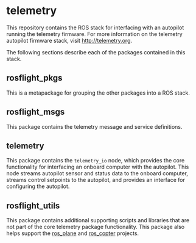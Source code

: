 # telemetry

This repository contains the ROS stack for interfacing with an autopilot running the telemetry firmware. For more information on the telemetry autopilot firmware stack, visit http://telemetry.org.

The following sections describe each of the packages contained in this stack.

## rosflight_pkgs

This is a metapackage for grouping the other packages into a ROS stack.

## rosflight_msgs

This package contains the telemetry message and service definitions.

## telemetry

This package contains the `telemetry_io` node, which provides the core functionality for interfacing an onboard computer with the autopilot. This node streams autopilot sensor and status data to the onboard computer, streams control setpoints to the autopilot, and provides an interface for configuring the autopilot.

## rosflight_utils

This package contains additional supporting scripts and libraries that are not part of the core telemetry package functionality. This package also helps support the [ros_plane](https://github.com/byu-magicc/ros_plane) and [ros_copter](https://github.com/byu-magicc/ros_copter) projects.
